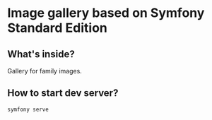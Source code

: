 Image gallery based on Symfony Standard Edition
========================

What's inside?
--------------

Gallery for family images.

How to start dev server?
-------------
```
symfony serve
```

